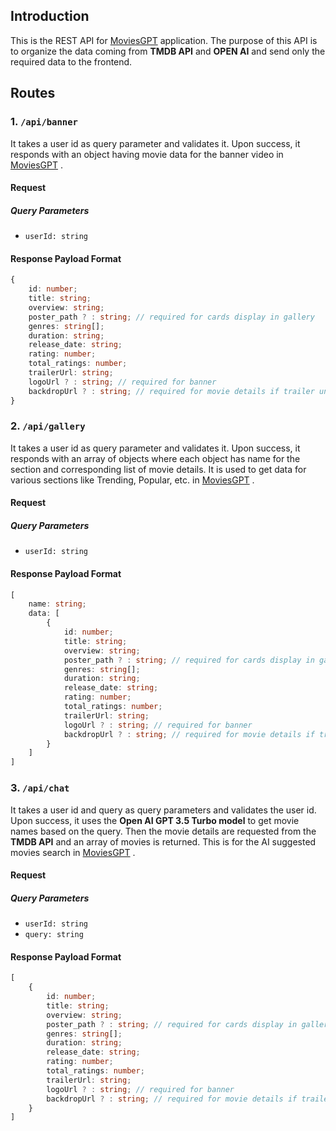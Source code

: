 ## Introduction

This is the REST API for [MoviesGPT](https://github.com/whyucode/movies-gpt) application. The purpose of this API is to organize the data coming from **TMDB API** and **OPEN AI** and send only the required data to the frontend.

## Routes

### 1. `/api/banner`

It takes a user id as query parameter and validates it. Upon success, it responds with an object having movie data for the banner video in [MoviesGPT](https://github.com/whyucode/movies-gpt) .

#### Request

##### Query Parameters

- `userId: string`

#### Response Payload Format

```typescript
{
    id: number;
    title: string;
    overview: string;
    poster_path ? : string; // required for cards display in gallery
    genres: string[];
    duration: string;
    release_date: string;
    rating: number;
    total_ratings: number;
    trailerUrl: string;
    logoUrl ? : string; // required for banner
    backdropUrl ? : string; // required for movie details if trailer unavailable
}
```

### 2. `/api/gallery`

It takes a user id as query parameter and validates it. Upon success, it responds with an array of objects where each object has name for the section and corresponding list of movie details. It is used to get data for various sections like Trending, Popular, etc. in [MoviesGPT](https://github.com/whyucode/movies-gpt) .

#### Request

##### Query Parameters

- `userId: string`

#### Response Payload Format

```typescript
[
    name: string;
    data: [
        {
            id: number;
            title: string;
            overview: string;
            poster_path ? : string; // required for cards display in gallery
            genres: string[];
            duration: string;
            release_date: string;
            rating: number;
            total_ratings: number;
            trailerUrl: string;
            logoUrl ? : string; // required for banner
            backdropUrl ? : string; // required for movie details if trailer unavailable
        }
    ]
]

```

### 3. `/api/chat`

It takes a user id and query as query parameters and validates the user id. Upon success, it uses the **Open AI GPT 3.5 Turbo model** to get movie names based on the query. Then the movie details are requested from the **TMDB API** and an array of movies is returned. This is for the AI suggested movies search in [MoviesGPT](https://github.com/whyucode/movies-gpt) .

#### Request

##### Query Parameters

- `userId: string`
- `query: string`

#### Response Payload Format

```typescript
[
    {
        id: number;
        title: string;
        overview: string;
        poster_path ? : string; // required for cards display in gallery
        genres: string[];
        duration: string;
        release_date: string;
        rating: number;
        total_ratings: number;
        trailerUrl: string;
        logoUrl ? : string; // required for banner
        backdropUrl ? : string; // required for movie details if trailer unavailable
    }
]
```
